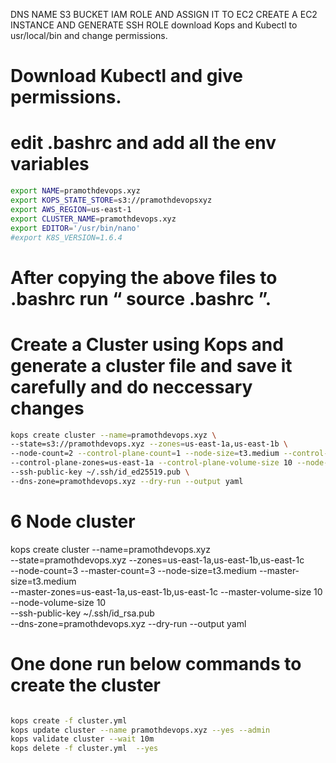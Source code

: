 DNS NAME
S3 BUCKET 
IAM ROLE AND ASSIGN IT TO EC2 
CREATE A EC2 INSTANCE AND GENERATE SSH ROLE
download Kops and Kubectl to usr/local/bin and change permissions.

# Download Kubectl and give permissions.
# edit .bashrc and add all the env variables 

 ``` bash
export NAME=pramothdevops.xyz
export KOPS_STATE_STORE=s3://pramothdevopsxyz
export AWS_REGION=us-east-1
export CLUSTER_NAME=pramothdevops.xyz
export EDITOR='/usr/bin/nano'
#export K8S_VERSION=1.6.4
```

# After copying the above files to .bashrc run “ source .bashrc ”.

# Create a Cluster using Kops and generate a cluster file and save it carefully and do neccessary changes
``` bash
kops create cluster --name=pramothdevops.xyz \
--state=s3://pramothdevops.xyz --zones=us-east-1a,us-east-1b \
--node-count=2 --control-plane-count=1 --node-size=t3.medium --control-plane-size=t3.medium \
--control-plane-zones=us-east-1a --control-plane-volume-size 10 --node-volume-size 10 \
--ssh-public-key ~/.ssh/id_ed25519.pub \
--dns-zone=pramothdevops.xyz --dry-run --output yaml
```


# 6 Node cluster 

 kops create cluster --name=pramothdevops.xyz \
 --state=pramothdevops.xyz --zones=us-east-1a,us-east-1b,us-east-1c \
 --node-count=3 --master-count=3 --node-size=t3.medium --master-size=t3.medium \
 --master-zones=us-east-1a,us-east-1b,us-east-1c --master-volume-size 10 --node-volume-size 10 \
 --ssh-public-key ~/.ssh/id_rsa.pub \
 --dns-zone=pramothdevops.xyz --dry-run --output yaml


# One done run below commands to create the cluster 

``` bash

kops create -f cluster.yml
kops update cluster --name pramothdevops.xyz --yes --admin
kops validate cluster --wait 10m
kops delete -f cluster.yml  --yes
```


